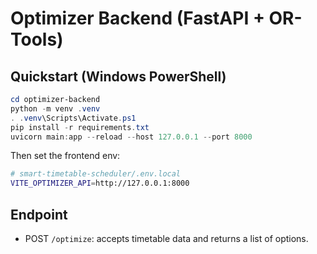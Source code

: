 # Optimizer Backend (FastAPI + OR-Tools)

## Quickstart (Windows PowerShell)

```powershell
cd optimizer-backend
python -m venv .venv
. .venv\Scripts\Activate.ps1
pip install -r requirements.txt
uvicorn main:app --reload --host 127.0.0.1 --port 8000
```

Then set the frontend env:

```bash
# smart-timetable-scheduler/.env.local
VITE_OPTIMIZER_API=http://127.0.0.1:8000
```

## Endpoint
- POST `/optimize`: accepts timetable data and returns a list of options.

